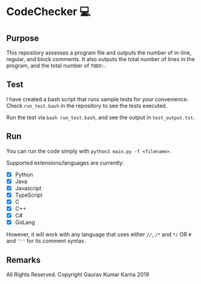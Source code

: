 # CodeChecker :computer:

## Purpose
This repository assesses a program file and outputs the number of in-line, regular, and block comments. 
It also outputs the total number of lines in the program, and the total number of ```TODO:```.

## Test
I have created a bash script that runs sample tests for your convenience. Check ```run_test.bash``` in the repository to see the tests executed.

Run the test via ```bash run_test.bash```, and see the output in ```test_output.txt```.

## Run
You can run the code simply with ```python3 main.py -f <filename>```. 

Supported extensions/languages are currently:
- [x] Python
- [x] Java
- [x] Javascript
- [x] TypeScript
- [x] C
- [x] C++
- [x] C#
- [x] GoLang

However, it will work with any language that uses either ```//```, ```/*``` and ```*/``` OR ```#``` and ```'''``` for its comment syntax.

## Remarks
All Rights Reserved.
Copyright Gaurav Kumar Karna 2019
